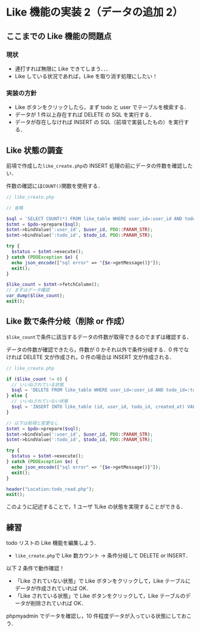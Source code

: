 # Like 機能の実装 2（データの追加 2）

## ここまでの Like 機能の問題点

### 現状

- 連打すれば無限に Like できてしまう．．．
- Like している状況であれば，Like を取り消す処理にしたい！

### 実装の方針

- Like ボタンをクリックしたら，まず todo と user でテーブルを検索する．
- データが 1 件以上存在すれば DELETE の SQL を実行する．
- データが存在しなければ INSERT の SQL（前項で実装したもの）を実行する．

## Like 状態の調査

前項で作成した`like_create.php`の INSERT 処理の前にデータの件数を確認したい．

件数の確認には`COUNT()`関数を使用する．

```php
// like_create.php

// 省略

$sql = 'SELECT COUNT(*) FROM like_table WHERE user_id=:user_id AND todo_id=:todo_id';
$stmt = $pdo->prepare($sql);
$stmt->bindValue(':user_id', $user_id, PDO::PARAM_STR);
$stmt->bindValue(':todo_id', $todo_id, PDO::PARAM_STR);

try {
  $status = $stmt->execute();
} catch (PDOException $e) {
  echo json_encode(["sql error" => "{$e->getMessage()}"]);
  exit();
}

$like_count = $stmt->fetchColumn();
// まずはデータ確認
var_dump($like_count);
exit();

```

## Like 数で条件分岐（削除 or 作成）

`$like_count`で条件に該当するデータの件数が取得できるのでまずは確認する．

データの件数が確認できたら，件数が 0 かそれ以外で条件分岐する．0 件でなければ DELETE 文が作成され，0 件の場合は INSERT 文が作成される．

```php
// like_create.php

if ($like_count != 0) {
  // いいねされている状態
  $sql = 'DELETE FROM like_table WHERE user_id=:user_id AND todo_id=:todo_id';
} else {
  // いいねされていない状態
  $sql = 'INSERT INTO like_table (id, user_id, todo_id, created_at) VALUES (NULL, :user_id, :todo_id, sysdate())';
}

// 以下は前項と変更なし
$stmt = $pdo->prepare($sql);
$stmt->bindValue(':user_id', $user_id, PDO::PARAM_STR);
$stmt->bindValue(':todo_id', $todo_id, PDO::PARAM_STR);

try {
  $status = $stmt->execute();
} catch (PDOException $e) {
  echo json_encode(["sql error" => "{$e->getMessage()}"]);
  exit();
}

header("Location:todo_read.php");
exit();

```

このように記述することで，1 ユーザ 1Like の状態を実現することができる．

## 練習

todo リストの Like 機能を編集しよう．

- `like_create.php`で Like 数カウント -> 条件分岐して DELETE or INSERT．

以下 2 条件で動作確認！

- 「Like されていない状態」で Like ボタンをクリックして，Like テーブルにデータが作成されていれば OK．
- 「Like されている状態」で Like ボタンをクリックして，Like テーブルのデータが削除されていれば OK．

phpmyadmin でデータを確認し，10 件程度データが入っている状態にしておこう．
